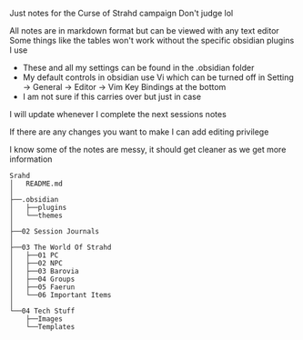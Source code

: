 Just notes for the Curse of Strahd campaign
Don't judge lol

All notes are in markdown format but can be viewed with any text editor
Some things like the tables won't work without the specific obsidian plugins I use
- These and all my settings can be found in the .obsidian folder
- My default controls in obsidian use Vi which can be turned off in Setting -> General -> Editor -> Vim Key Bindings at the bottom
- I am not sure if this carries over but just in case

  
I will update whenever I complete the next sessions notes

If there are any changes you want to make I can add editing privilege

I know some of the notes are messy, it should get cleaner as we get more information

```
Srahd 
│   README.md
│
├──.obsidian
│   ├──plugins
│   └──themes
│
├──02 Session Journals
│
├──03 The World Of Strahd 
│   ├──01 PC
│   ├──02 NPC
│   ├──03 Barovia 
│   ├──04 Groups
│   ├──05 Faerun 
│   └──06 Important Items
│
└──04 Tech Stuff
    ├──Images
    └──Templates
```
